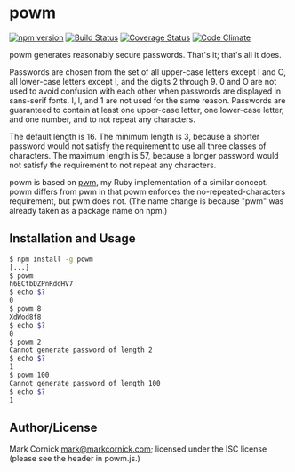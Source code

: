 # powm

[![npm version](https://badge.fury.io/js/powm.svg)](http://badge.fury.io/js/powm)
[![Build Status](https://travis-ci.org/markcornick/powm.svg?branch=master)](https://travis-ci.org/markcornick/powm)
[![Coverage Status](https://coveralls.io/repos/markcornick/powm/badge.svg?branch=master&service=github)](https://coveralls.io/github/markcornick/powm?branch=master)
[![Code Climate](https://codeclimate.com/github/markcornick/powm/badges/gpa.svg)](https://codeclimate.com/github/markcornick/powm)

powm generates reasonably secure passwords. That's it; that's all it does.

Passwords are chosen from the set of all upper-case letters except I and O, all
lower-case letters except l, and the digits 2 through 9. 0 and O are not used to
avoid confusion with each other when passwords are displayed in sans-serif
fonts. I, l, and 1 are not used for the same reason. Passwords are guaranteed to
contain at least one upper-case letter, one lower-case letter, and one number,
and to not repeat any characters.

The default length is 16. The minimum length is 3, because a shorter password
would not satisfy the requirement to use all three classes of characters. The
maximum length is 57, because a longer password would not satisfy the
requirement to not repeat any characters.

powm is based on [pwm](https://github.com/markcornick/pwm), my Ruby
implementation of a similar concept. powm differs from pwm in that powm enforces
the no-repeated-characters requirement, but pwm does not. (The name change is
because "pwm" was already taken as a package name on npm.)

## Installation and Usage

```bash
$ npm install -g powm
[...]
$ powm
h6ECtbDZPnRddHV7
$ echo $?
0
$ powm 8
XdWod8f8
$ echo $?
0
$ powm 2
Cannot generate password of length 2
$ echo $?
1
$ powm 100
Cannot generate password of length 100
$ echo $?
1
```

## Author/License

Mark Cornick <mark@markcornick.com>; licensed under the ISC license (please see
the header in powm.js.)
